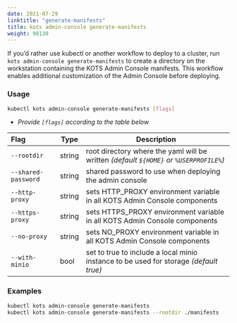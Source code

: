 ```yaml
---
date: 2021-07-29
linktitle: "generate-manifests"
title: kots admin-console generate-manifests
weight: 90130
---
```


If you’d rather use kubectl or another workflow to deploy to a cluster, run `kots admin-console generate-manifests` to create a directory on the workstation containing the KOTS Admin Console manifests. This workflow enables additional customization of the Admin Console before deploying.

### Usage
```bash
kubectl kots admin-console generate-manifests [flags]
```
* _Provide `[flags]` according to the table below_

| Flag | Type | Description |
|:-----|------|-------------|
| `--rootdir` | string | root directory where the yaml will be written _(default `${HOME}` or `%USERPROFILE%`)_ |
| `--shared-password` | string | shared password to use when deploying the admin console |
| `--http-proxy` | string | sets HTTP_PROXY environment variable in all KOTS Admin Console components |
| `--https-proxy` | string | sets HTTPS_PROXY environment variable in all KOTS Admin Console components |
| `--no-proxy` | string | sets NO_PROXY environment variable in all KOTS Admin Console components |
| `--with-minio` | bool | set to true to include a local minio instance to be used for storage _(default true)_ |

### Examples
```bash
kubectl kots admin-console generate-manifests
kubectl kots admin-console generate-manifests --rootdir ./manifests
```
